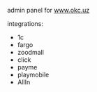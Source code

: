 admin panel for www.okc.uz

integrations:
- 1c
- fargo
- zoodmall
- click
- payme
- playmobile
- AllIn
